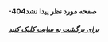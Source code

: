 
<html lang="fa">
<head>
    <meta charset="UTF-8">
    <meta name="viewport" content="width=device-width, initial-scale=1.0">
    <title>404</title>
    <link rel="stylesheet" href="css/style.css">
</head>
<body>
    <h4>-404صفحه مورد نظر پیدا نشد</h4>
    <h5><a href="https://technopediait.github.io/pages">برای برگشت به سایت کلیک کنید</a></h5>
    <script src="js/script.js"> </script>
</body>
</html>
